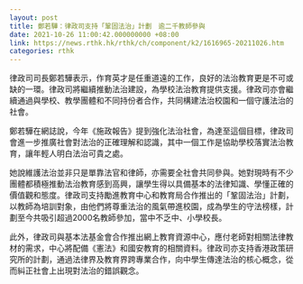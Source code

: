 ```yaml
---
layout: post
title: 鄭若驊：律政司支持「鞏固法治」計劃　逾二千教師參與
date: 2021-10-26 11:00:42.000000000 +08:00
link: https://news.rthk.hk/rthk/ch/component/k2/1616965-20211026.htm
categories: rthk
---
```


律政司司長鄭若驊表示，作育英才是任重道遠的工作，良好的法治教育更是不可或缺的一環。律政司將繼續推動法治建設，為學校法治教育提供支援。律政司亦會繼續通過與學校、教學團體和不同持份者合作，共同構建法治校園和一個守護法治的社會。

鄭若驊在網誌說，今年《施政報告》提到強化法治社會，為達至這個目標，律政司會進一步推廣社會對法治的正確理解和認識，其中一個工作是協助學校落實法治教育，讓年輕人明白法治可貴之處。

她說維護法治並非只是單靠法官和律師，亦需要全社會共同參與。她對現時有不少團體都積極推動法治教育感到高興，讓學生得以具備基本的法律知識、學懂正確的價值觀和態度。律政司支持勵進教育中心和教育局合作推出的「鞏固法治」計劃，以教師為培訓對象，由他們將尊重法治的風氣帶進校園，成為學生的守法榜樣，計劃至今共吸引超過2000名教師參加，當中不乏中、小學校長。

此外，律政司與基本法基金會合作推出網上教育資源中心，應付老師對相關法律教材的需求，中心將配備《憲法》和國安教育的相關資料。律政司亦支持香港政策研究所的計劃，通過法律界及教育界跨專業合作，向中學生傳達法治的核心概念，從而糾正社會上出現對法治的錯誤觀念。
